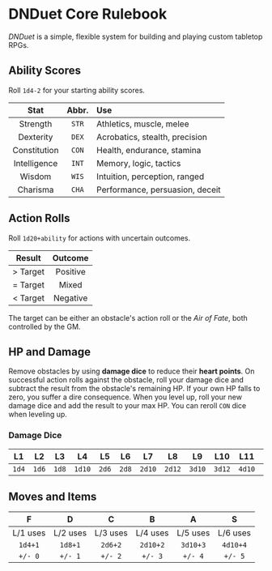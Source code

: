 # DNDuet Core Rulebook
_DNDuet_ is a simple, flexible system for building and playing custom tabletop RPGs.

## Ability Scores
Roll `1d4-2` for your starting ability scores.

| Stat | Abbr. | Use |
|:---:|:---:|:--- |
| Strength | `STR` | Athletics, muscle, melee |
| Dexterity | `DEX` | Acrobatics, stealth, precision |
| Constitution | `CON` | Health, endurance, stamina |
| Intelligence | `INT` | Memory, logic, tactics |
| Wisdom | `WIS` | Intuition, perception, ranged |
| Charisma | `CHA` | Performance, persuasion, deceit |

## Action Rolls
Roll `1d20+ability` for actions with uncertain outcomes.

| Result | Outcome |
|:---:|:---:|
| > Target | Positive |
| = Target | Mixed |
| < Target | Negative |

The target can be either an obstacle's action roll or the _Air of Fate_, both controlled by the GM.

## HP and Damage
Remove obstacles by using **damage dice** to reduce their **heart points**. On successful action rolls against the obstacle, roll your damage dice and subtract the result from the obstacle's remaining HP. If your own HP falls to zero, you suffer a dire consequence. When you level up, roll your new damage dice and add the result to your max HP. You can reroll `CON` dice when leveling up.

### Damage Dice
| L1 | L2 | L3 | L4 | L5 | L6 | L7 | L8 | L9 | L10 | L11 | L12 |
|:---:|:---:|:---:|:---:|:---:|:---:|:---:|:---:|:---:|:---:|:---:|:---:|
| `1d4` | `1d6` | `1d8` | `1d10` | `2d6` | `2d8` | `2d10` | `2d12` | `3d10` | `3d12` | `4d10` | `4d12` |

## Moves and Items
| F | D | C | B | A | S |
|:---:|:---:|:---:|:---:|:---:|:---:|
| L/1 uses | L/2 uses | L/3 uses | L/4 uses | L/5 uses | L/6 uses |
| `1d4+1` | `1d8+1` | `2d6+2` | `2d10+2` | `3d10+3` | `4d10+4` |
| `+/- 0` | `+/- 1` | `+/- 2` | `+/- 3` | `+/- 4` | `+/- 5` |
